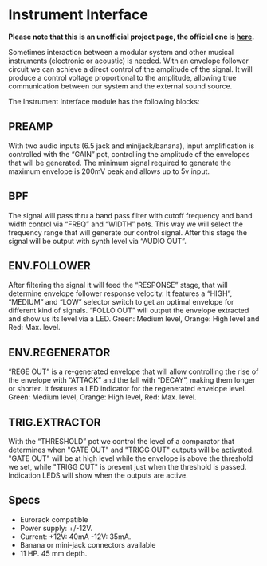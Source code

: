 # Instrument Interface

**Please note that this is an unofficial project page, the official one is [here](http://www.befaco.org/en/instrument-interface/).**

Sometimes interaction between a modular system and other musical instruments
(electronic or acoustic) is needed. With an envelope follower circuit we can achieve a direct
control of the amplitude of the signal. It will produce a control voltage proportional to the
amplitude, allowing true communication between our system and the external sound source.

The Instrument Interface module has the following blocks:

## PREAMP
With two audio inputs (6.5 jack and minijack/banana), input amplification is controlled with
the “GAIN” pot, controlling the amplitude of the envelopes that will be generated. The minimum signal
required to generate the maximum envelope is 200mV peak and allows up to 5v input.

## BPF
The signal will pass thru a band pass filter with cutoff frequency and band width control via
“FREQ” and “WIDTH” pots. This way we will select the frequency range that will generate our
control signal. After this stage the signal will be output with synth level via “AUDIO OUT”.

## ENV.FOLLOWER
After filtering the signal it will feed the “RESPONSE” stage, that will determine envelope follower
response velocity. It features a “HIGH”, “MEDIUM” and “LOW” selector switch to get an optimal
envelope for different kind of signals. “FOLLO OUT” will output the envelope extracted and show
us its level via a LED. Green: Medium level, Orange: High level and Red: Max. level.

## ENV.REGENERATOR
“REGE OUT” is a re-generated envelope that will allow controlling the rise of the envelope with
“ATTACK” and the fall with “DECAY”, making them longer or shorter. It features a LED indicator
for the regenerated envelope level. Green: Medium level, Orange: High level, Red: Max. level.

## TRIG.EXTRACTOR
With the “THRESHOLD” pot we control the level of a comparator that determines when "GATE OUT" and
"TRIGG OUT" outputs will be activated. "GATE OUT" will be at high level while the envelope is
above the threshold we set, while "TRIGG OUT" is present just when the threshold is passed.
Indication LEDS will show when the outputs are active.

## Specs
* Eurorack compatible
* Power supply: +/-12V.
* Current: +12V: 40mA -12V: 35mA.
* Banana or mini-jack connectors available
* 11 HP. 45 mm depth.
